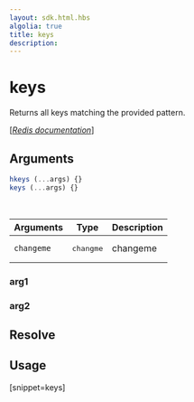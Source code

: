 ```yaml
---
layout: sdk.html.hbs
algolia: true
title: keys
description:
---
```


# keys


Returns all keys matching the provided pattern.

[[_Redis documentation_]](https://redis.io/commands/keys)

## Arguments

```js
hkeys (...args) {}
keys (...args) {}

```

<br/>

| Arguments    | Type    | Description |
|--------------|---------|-------------|
| ``changeme`` | <pre>changme</pre> | changeme    |

### arg1

### arg2

## Resolve

## Usage

[snippet=keys]
